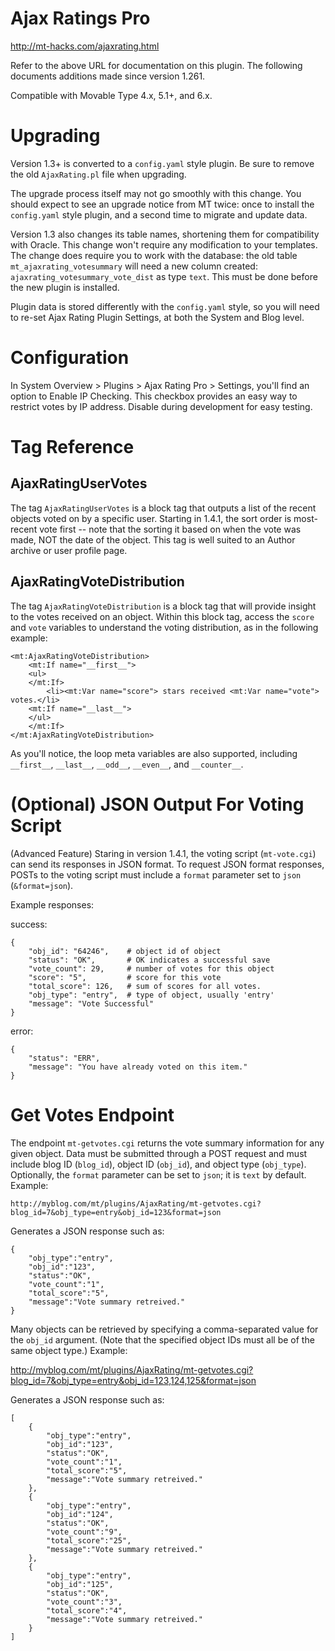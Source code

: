# Ajax Ratings Pro

http://mt-hacks.com/ajaxrating.html

Refer to the above URL for documentation on this plugin. The following
documents additions made since version 1.261.

Compatible with Movable Type 4.x, 5.1+, and 6.x.

# Upgrading

Version 1.3+ is converted to a `config.yaml` style plugin. Be sure to remove
the old `AjaxRating.pl` file when upgrading.

The upgrade process itself may not go smoothly with this change. You should
expect to see an upgrade notice from MT twice: once to install the
`config.yaml` style plugin, and a second time to migrate and update data.

Version 1.3 also changes its table names, shortening them for compatibility
with Oracle. This change won't require any modification to your templates. The
change does require you to work with the database: the old table
`mt_ajaxrating_votesummary` will need a new column created:
`ajaxrating_votesummary_vote_dist` as type `text`. This must be done before
the new plugin is installed.

Plugin data is stored differently with the `config.yaml` style, so you will
need to re-set Ajax Rating Plugin Settings, at both the System and Blog level.

# Configuration

In System Overview > Plugins > Ajax Rating Pro > Settings, you'll find an
option to Enable IP Checking. This checkbox provides an easy way to restrict
votes by IP address. Disable during development for easy testing.

# Tag Reference

## AjaxRatingUserVotes

The tag `AjaxRatingUserVotes` is a block tag that outputs a list of
the recent objects voted on by a specific user. Starting in 1.4.1, the sort 
order is most-recent vote first -- note that the sorting it based on when the
vote was made, NOT the date of the object.  This tag is well suited to an
Author archive or user profile page.

## AjaxRatingVoteDistribution

The tag `AjaxRatingVoteDistribution` is a block tag that will provide insight
to the votes received on an object. Within this block tag, access the `score`
and `vote` variables to understand the voting distribution, as in the
following example:

    <mt:AjaxRatingVoteDistribution>
        <mt:If name="__first__">
        <ul>
        </mt:If>
            <li><mt:Var name="score"> stars received <mt:Var name="vote"> votes.</li>
        <mt:If name="__last__">
        </ul>
        </mt:If>
    </mt:AjaxRatingVoteDistribution>

As you'll notice, the loop meta variables are also supported, including
`__first__`, `__last__`, `__odd__`, `__even__`, and `__counter__`.

# (Optional)  JSON Output For Voting Script

(Advanced Feature) Staring in version 1.4.1, the voting script (`mt-vote.cgi`)
can send its responses in JSON format. To request JSON format responses, POSTs
to the voting script must include a `format` parameter set to `json` (`&format=json`).

Example responses:

success:

    {
        "obj_id": "64246",    # object id of object
        "status": "OK",       # OK indicates a successful save
        "vote_count": 29,     # number of votes for this object 
        "score": "5",         # score for this vote
        "total_score": 126,   # sum of scores for all votes.
        "obj_type": "entry",  # type of object, usually 'entry'
        "message": "Vote Successful"
    }

error:

    {
        "status": "ERR",
        "message": "You have already voted on this item."
    }

# Get Votes Endpoint

The endpoint `mt-getvotes.cgi` returns the vote summary information for any
given object. Data must be submitted through a POST request and must include
blog ID (`blog_id`), object ID (`obj_id`), and object type (`obj_type`).
Optionally, the `format` parameter can be set to `json`; it is `text` by
default. Example:

    http://myblog.com/mt/plugins/AjaxRating/mt-getvotes.cgi?blog_id=7&obj_type=entry&obj_id=123&format=json

Generates a JSON response such as:

    {
        "obj_type":"entry",
        "obj_id":"123",
        "status":"OK",
        "vote_count":"1",
        "total_score":"5",
        "message":"Vote summary retreived."
    }

Many objects can be retrieved by specifying a comma-separated value for the
`obj_id` argument. (Note that the specified object IDs must all be of the same
object type.) Example:

http://myblog.com/mt/plugins/AjaxRating/mt-getvotes.cgi?blog_id=7&obj_type=entry&obj_id=123,124,125&format=json

Generates a JSON response such as:

    [
        {
            "obj_type":"entry",
            "obj_id":"123",
            "status":"OK",
            "vote_count":"1",
            "total_score":"5",
            "message":"Vote summary retreived."
        },
        {
            "obj_type":"entry",
            "obj_id":"124",
            "status":"OK",
            "vote_count":"9",
            "total_score":"25",
            "message":"Vote summary retreived."
        },
        {
            "obj_type":"entry",
            "obj_id":"125",
            "status":"OK",
            "vote_count":"3",
            "total_score":"4",
            "message":"Vote summary retreived."
        }
    ]
